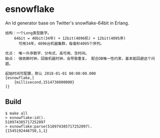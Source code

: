 esnowflake
=====

An Id generator base on Twitter's snowflake-64bit in Erlang.

	结构：一个Long类型数字。 
		64bit = 40bit(34年) + 12bit(4096机) + 12bit(4095序) 
		  可用34年，4096台机器集群，每毫秒4095个序列。
	
	优点： 唯一升序数字、分布式、高可用、含时间。
	缺点： 强依赖时钟，回拨机器时钟，会导致重复。 配合DB唯一性约束，基本能回避这个问题。
	
	起始时间可配置，默认 2018-01-01 00:00:00.000
	{esnowflake,[
		{millisecond,1514736000000}
	]}

Build
-----

    $ make all
    > esnowflake:id().
    510974385717252097
    > esnowflake:parse(510974385717252097).
    {1545192446750,1,1}
    
